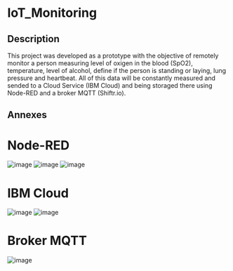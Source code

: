# IoT_Monitoring

## Description
This project was developed as a prototype with the objective of remotely monitor 
a person measuring level of oxigen in the blood (SpO2), temperature, level of alcohol,
define if the person is standing or laying, lung pressure and heartbeat. All of this data
will be constantly measured and sended to a Cloud Service (IBM Cloud) and being storaged
there using Node-RED and a broker MQTT (Shiftr.io).

## Annexes
# Node-RED
![image](https://user-images.githubusercontent.com/87034576/209736709-efec274d-ca68-4918-a480-4a3a3a9134d9.png)
![image](https://user-images.githubusercontent.com/87034576/209736715-7d42f3a3-be68-4f9b-baca-a02c80561e46.png)
![image](https://user-images.githubusercontent.com/87034576/209736727-e7b8e650-e3b0-4c03-b2c1-85581ced9646.png)

# IBM Cloud
![image](https://user-images.githubusercontent.com/87034576/209736765-ce7733ce-2fcb-4bb5-9f1f-3112d8f865f7.png)
![image](https://user-images.githubusercontent.com/87034576/209736770-022c4866-80ab-4e66-82a7-aa2e03474689.png)

# Broker MQTT
![image](https://user-images.githubusercontent.com/87034576/209736785-2d3ba283-539d-44b3-aa8d-e5acfe7cfc80.png)
